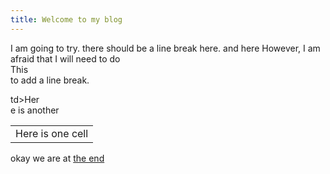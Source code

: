 ```yaml
---
title: Welcome to my blog
---
```


I am going to try.  there should be a line break
here.
and here
However, I am afraid that I will need to do  
This  
to add a line break.  

<table><tr><td>Here is
  one  
  cell</td>td>Her<br>e is another</td></tr></table>

okay we are at [the end](http://www.amazon.com)  
